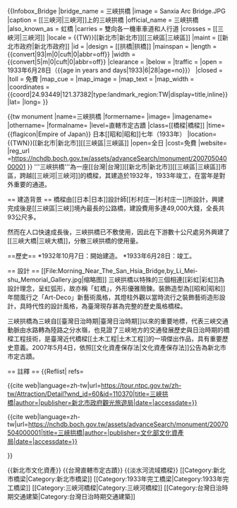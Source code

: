 {{Infobox_Bridge
|bridge_name   = 三峽拱橋
|image         = Sanxia Arc Bridge.JPG
|caption       = [[三峽河|三峽河]]上的三峽拱橋
|official_name = 三峽拱橋
|also_known_as = 虹橋 
|carries       = 雙向各一機車車道和人行道
|crosses       = [[三峽河|三峽河]]
|locale        = {{TW}}[[新北市|新北市]][[三峽區|三峽區]]
|maint         = [[新北市政府|新北市政府]]
|id            = 
|design        = [[拱橋|拱橋]]
|mainspan      = 
|length        = {{convert|93|m|0|cuft|0|abbr=off}}
|width         = {{convert|5|m|0|cuft|0|abbr=off}}
|clearance     = 
|below         = 
|traffic       = 
|open          = 1933年6月28日（{{age in years and days|1933|6|28|age=no}}）
|closed        = 
|toll          = 免費
|map_cue       = 
|map_image     = 
|map_text      = 
|map_width     = 
|coordinates   = {{coord|24.93449|121.37382|type:landmark_region:TW|display=title,inline}} 
|lat= 
|long= 
}}

{{tw monument
|name=三峽拱橋
|formername=
|image=
|imagename=
|othername=
|formalname=
|level=直轄市定古蹟
|class=[[橋樑|橋樑]]
|time={{flagicon|Empire of Japan}} 日本[[昭和|昭和]]七年（1933年）
|location={{TWN}}[[新北市|新北市]][[三峽區|三峽區]]
|open=全日
|cost=免費
|website=
|reg_url =https://nchdb.boch.gov.tw/assets/advanceSearch/monument/20070504000001
}}
'''三峽拱橋'''為一座[[台灣|台灣]][[新北市|新北市]][[三峽區|三峽區]]市區<ref name="新北市政府觀光旅遊局 "/>，跨越[[三峽河|三峽河]]的橋樑，其建造於1932年<ref name="新北市政府觀光旅遊局 "/>，1933年竣工<ref name="新北市政府觀光旅遊局 "/>，在當年是對外重要的通道<ref name="新北市政府觀光旅遊局 "/>。

== 建造背景 ==
橋樑由[[日本|日本]]設計師[[杉村庄一|杉村庄一]]所設計，興建完成後是[[三峽區|三峽]]境內最長的公路橋，建設費用多達49,000大錢，全長共93公尺多。

然而在人口快速成長後，三峽拱橋已不敷使用，因此在下游數十公尺處另外興建了[[三峽大橋|三峽大橋]]，分散三峽拱橋的使用量。

==歷史==
*1932年10月7日：開始建造。
*1933年6月28日：竣工。

== 設計 ==
[[File:Morning_Near_The_San_Hsia_Bridge,by_Li_Mei-shu_Memorial_Gallery.jpg|缩略图]]
三峽拱橋以特殊的三個相連[[彩虹|彩虹]]為設計理念<ref name="新北市政府觀光旅遊局 "/>，呈虹弧形，故亦稱「虹橋」<ref name="新北市政府觀光旅遊局 "/>，外形優雅簡鍊。裝飾造型為[[昭和|昭和]]年間風行之「Art-Deco」新藝術風格，其燈柱外觀以當時流行之裝飾藝術造形設計，具時代性的設計風格，為臺灣現存甚為完整的歷史風格橋樑<ref name="新北市政府觀光旅遊局 "/>。

三峽拱橋為三峽自[[臺灣日治時期|臺灣日治時期]]以來的重要地標，代表三峽交通動脈由水路轉為陸路之分水嶺，也見證了三峽地方的交通發展歷史與日治時期的橋樑工程技術，是臺灣近代橋樑[[土木工程|土木工程]]的一項傑出作品，具有重要歷史意義。2007年5月4日，依照[[文化資產保存法|文化資產保存法]]公告為新北市市定古蹟<ref name="文化部文化資產局"/>。

== 註釋 ==
{{Reflist| refs=

<ref name="新北市政府觀光旅遊局 ">{{cite web|language=zh-tw|url=https://tour.ntpc.gov.tw/zh-tw/Attraction/Detail?wnd_id=60&id=110370|title=三峽拱橋|author=|publisher=新北市政府觀光旅遊局|date=|accessdate=}}</ref>

<ref name="文化部文化資產局">{{cite web|language=zh-tw|url=https://nchdb.boch.gov.tw/assets/advanceSearch/monument/20070504000001|title=三峽拱橋|author=|publisher=文化部文化資產局|date=|accessdate=}}</ref>

}}

{{新北市文化資產}}
{{台灣直轄市定古蹟}}
{{淡水河流域橋樑}}
[[Category:新北市橋梁|Category:新北市橋梁]]
[[Category:1933年完工橋梁|Category:1933年完工橋梁]]
[[Category:三峽河橋樑|Category:三峽河橋樑]]
[[Category:台灣日治時期交通建築|Category:台灣日治時期交通建築]]